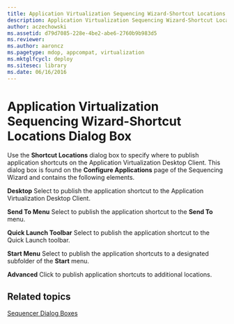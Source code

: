 ```yaml
---
title: Application Virtualization Sequencing Wizard-Shortcut Locations Dialog Box
description: Application Virtualization Sequencing Wizard-Shortcut Locations Dialog Box
author: aczechowski
ms.assetid: d79d7085-228e-4be2-abe6-2760b9b983d5
ms.reviewer:
ms.author: aaroncz
ms.pagetype: mdop, appcompat, virtualization
ms.mktglfcycl: deploy
ms.sitesec: library
ms.date: 06/16/2016
---
```



# Application Virtualization Sequencing Wizard-Shortcut Locations Dialog Box


Use the **Shortcut Locations** dialog box to specify where to publish application shortcuts on the Application Virtualization Desktop Client. This dialog box is found on the **Configure Applications** page of the Sequencing Wizard and contains the following elements.

<a href="" id="desktop"></a>**Desktop**
Select to publish the application shortcut to the Application Virtualization Desktop Client.

<a href="" id="send-to-menu"></a>**Send To Menu**
Select to publish the application shortcut to the **Send To** menu.

<a href="" id="quick-launch-toolbar"></a>**Quick Launch Toolbar**
Select to publish the application shortcut to the Quick Launch toolbar.

<a href="" id="start-menu"></a>**Start Menu**
Select to publish the application shortcuts to a designated subfolder of the **Start** menu.

<a href="" id="advanced"></a>**Advanced**
Click to publish application shortcuts to additional locations.

## Related topics


[Sequencer Dialog Boxes](sequencer-dialog-boxes.md)

 

 





